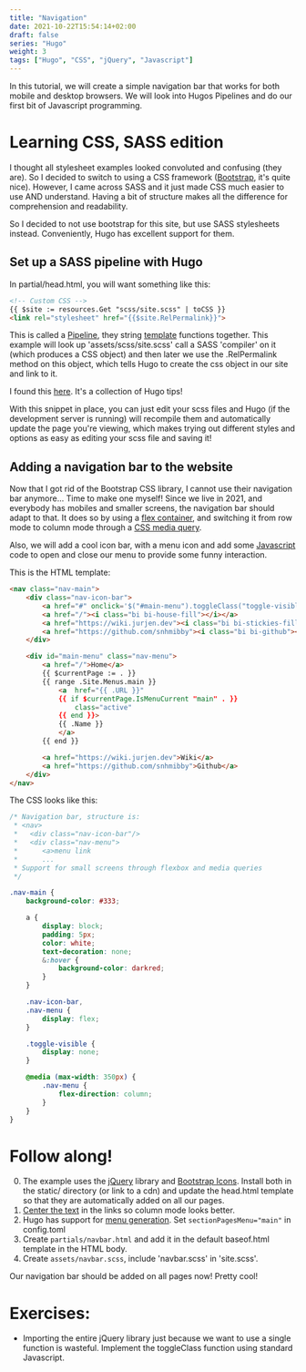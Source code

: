```yaml
---
title: "Navigation"
date: 2021-10-22T15:54:14+02:00
draft: false
series: "Hugo"
weight: 3
tags: ["Hugo", "CSS", "jQuery", "Javascript"]
---
```


In this tutorial, we will create a simple navigation bar that works for both
mobile and desktop browsers. We will look into Hugos Pipelines and do our first
bit of Javascript programming.
<!--more-->

# Learning CSS, SASS edition

I thought all stylesheet examples looked convoluted and confusing (they are).
So I decided to switch to using a CSS framework ([Bootstrap](https://getbootstrap.com/),
it's quite nice).  However, I came across
SASS and it just made CSS much easier to use AND understand. Having a bit of
structure makes all the difference for comprehension and readability.

So I decided to not use bootstrap for this site, but use SASS stylesheets instead.
Conveniently, Hugo has excellent support for them.

## Set up a SASS pipeline with Hugo

In partial/head.html, you will want something like this:
```HTML
<!-- Custom CSS -->
{{ $site := resources.Get "scss/site.scss" | toCSS }}
<link rel="stylesheet" href="{{$site.RelPermalink}}">
```
This is called a [Pipeline](https://gohugo.io/templates/introduction/#pipes),
they string [template](https://gohugo.io/templates/introduction/) functions
together. This example will look up 'assets/scss/site.scss' call a SASS
'compiler' on it (which produces a CSS object) and then later we use the
.RelPermalink method on this object, which tells Hugo to create the css object
in our site and link to it.

I found this [here](https://github.com/spech66/hugo-best-practices#css-and-javascript).
It's a collection of Hugo tips!

With this snippet in place, you can just edit your scss files and Hugo (if
the development server is running) will recompile them and automatically
update the page you're viewing, which makes trying out different styles and
options as easy as editing your scss file and saving it!

## Adding a navigation bar to the website
Now that I got rid of the Bootstrap CSS library, I cannot use their
navigation bar anymore... Time to make one myself!  Since we live in 2021,
and everybody has mobiles and smaller screens, the navigation bar should
adapt to that. It does so by using a [flex container](https://css-tricks.com/snippets/css/a-guide-to-flexbox/#examples), and switching it from row mode to column mode through a
[CSS media query](https://css-tricks.com/a-complete-guide-to-css-media-queries/).

Also, we will add a cool icon bar, with a menu icon and add some
[Javascript](https://api.jquery.com/toggleclass/) code to open and close our menu to provide some funny interaction.

This is the HTML template:
```HTML
<nav class="nav-main">
	<div class="nav-icon-bar">
		<a href="#" onclick='$("#main-menu").toggleClass("toggle-visible")'><i class="bi bi-list"></i></a>
		<a href="/"><i class="bi bi-house-fill"></i></a>
		<a href="https://wiki.jurjen.dev"><i class="bi bi-stickies-fill"></i></a>
		<a href="https://github.com/snhmibby"><i class="bi bi-github"></i></a>
	</div>

	<div id="main-menu" class="nav-menu">
		<a href="/">Home</a>
		{{ $currentPage := . }}
		{{ range .Site.Menus.main }}
			<a  href="{{ .URL }}"
			{{ if $currentPage.IsMenuCurrent "main" . }}
				class="active"
			{{ end }}>
			{{ .Name }}
			</a>
		{{ end }}

		<a href="https://wiki.jurjen.dev">Wiki</a>
		<a href="https://github.com/snhmibby">Github</a>
	</div>
</nav>
```

The CSS looks like this:
```SCSS
/* Navigation bar, structure is:
 * <nav>
 *   <div class="nav-icon-bar"/>
 *   <div class="nav-menu">
 *   	<a>menu link
 *   	...
 * Support for small screens through flexbox and media queries
 */

.nav-main {
	background-color: #333;

	a {
		display: block;
		padding: 5px;
		color: white;
		text-decoration: none;
		&:hover {
			background-color: darkred;
		}
	}

	.nav-icon-bar,
	.nav-menu {
		display: flex;
	}

	.toggle-visible {
		display: none;
	}

	@media (max-width: 350px) {
		.nav-menu {
			flex-direction: column;
		}
	}
}
```


# Follow along!
0. The example uses the [jQuery](https://jquery.com/download/) library and [Bootstrap Icons](https://icons.getbootstrap.com/). Install both in the static/ directory (or link to a cdn)
   and update the head.html template so that they are automatically added on all our pages.
1. [Center the text](https://www.w3schools.com/css/css_text_align.asp) in the links so column mode looks better.
2. Hugo has support for [menu generation](https://gohugo.io/templates/menu-templates/). Set ```sectionPagesMenu="main"``` in config.toml
3. Create ```partials/navbar.html``` and add it in the default baseof.html template in the HTML body.
4. Create ```assets/navbar.scss```, include 'navbar.scss' in 'site.scss'.

Our navigation bar should be added on all pages now! Pretty cool!

# Exercises:
- Importing the entire jQuery library just because we want to use a single function is wasteful. Implement the toggleClass function using standard Javascript.
